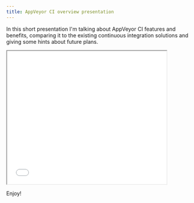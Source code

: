 ```yaml
---
title: AppVeyor CI overview presentation
---
```


In this short presentation I'm talking about AppVeyor CI features and benefits, comparing it to the existing continuous integration solutions and giving some hints about future plans.

<div class="row">
    <div class="columns small-12 medium-6">
        <div class="flex-video">
            <iframe src="//www.slideshare.net/slideshow/embed_code/26764707" width="425" height="355" class="slideshare-embed" allowfullscreen></iframe>
        <div>
    <div>
<div>

Enjoy!
